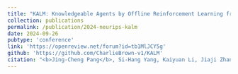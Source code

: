```yaml
---
title: "KALM: Knowledgeable Agents by Offline Reinforcement Learning from Large Language Model Rollouts"
collection: publications
permalink: /publication/2024-neurips-kalm
date: 2024-09-26
pubtype: 'conference'
link: 'https://openreview.net/forum?id=tb1MlJCY5g'
github: 'https://github.com/CharlieBrown-v1/KALM'
citation: "<b>Jing-Cheng Pang</b>, Si-Hang Yang, Kaiyuan Li, Jiaji Zhang, Xiong-Hui Chen, Nan Tang and Yang Yu. <i> KALM: Knowledgeable Agents by Offline Reinforcement Learning from Large Language Model Rollouts. </i><b>NeurIPS 2024</b>."
---
```

